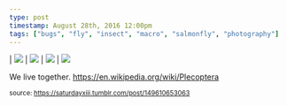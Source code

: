 ```yaml
---
type: post
timestamp: August 28th, 2016 12:00pm
tags: ["bugs", "fly", "insect", "macro", "salmonfly", "photography"]
---
```


| <img src="https://saturdayxiii.github.io/media/149610653063_1.jpg"/> | <img src="https://saturdayxiii.github.io/media/149610653063_2.jpg"/> | <img src="https://saturdayxiii.github.io/media/149610653063_3.jpg"/> | 
 <img src="https://saturdayxiii.github.io/media/149610653063_4.jpg"/>
        
We live together.
<a href="https://en.wikipedia.org/wiki/Plecoptera" target="_blank">https://en.wikipedia.org/wiki/Plecoptera</a><br/>
 
      
      
  
<small>source: https://saturdayxiii.tumblr.com/post/149610653063</small>
